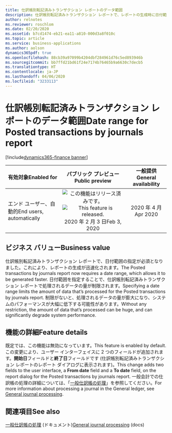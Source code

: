 ```yaml
---
title: 仕訳帳別転記済みトランザクション レポートのデータ範囲
description: 仕訳帳別転記済みトランザクション レポートで、レポートの生成時に日付範囲の指定が必須となりました。 既定では、この機能は無効になっています。
author: relnotes
ms.reviewer: roschlom
ms.date: 02/20/2020
ms.assetid: b7cd1474-eb21-ea11-a810-000d3a8f010c
ms.topic: article
ms.service: business-applications
ms.author: aolson
dynamics365pdf: true
ms.openlocfilehash: 88cb39a97099b4204dbf284961d76c5ed893946b
ms.sourcegitcommit: bb7ffd21bd61f24e7174b76465b9a6630c7decb5
ms.translationtype: HT
ms.contentlocale: ja-JP
ms.lasthandoff: 04/06/2020
ms.locfileid: "3233113"
---
```

# <a name="date-range-for-posted-transactions-by-journals-report"></a><span data-ttu-id="f7ad2-104">仕訳帳別転記済みトランザクション レポートのデータ範囲</span><span class="sxs-lookup"><span data-stu-id="f7ad2-104">Date range for Posted transactions by journals report</span></span>
[!include[dynamics365-finance banner](../includes/dynamics365-finance.md)]

| <span data-ttu-id="f7ad2-105">有効対象</span><span class="sxs-lookup"><span data-stu-id="f7ad2-105">Enabled for</span></span>    |  <span data-ttu-id="f7ad2-106">パブリック プレビュー</span><span class="sxs-lookup"><span data-stu-id="f7ad2-106">Public preview</span></span> | <span data-ttu-id="f7ad2-107">一般提供</span><span class="sxs-lookup"><span data-stu-id="f7ad2-107">General availability</span></span> | 
| ---------- | :----------: |:----------: |
|<span data-ttu-id="f7ad2-108">エンド ユーザー、自動的</span><span class="sxs-lookup"><span data-stu-id="f7ad2-108">End users, automatically</span></span>|<span data-ttu-id="f7ad2-109">![この機能はリリース済みです。](/dynamics365-release-plan/media/green-checkmark.png "この機能はリリース済みです。")</span><span class="sxs-lookup"><span data-stu-id="f7ad2-109">![This feature is released.](/dynamics365-release-plan/media/green-checkmark.png "This feature is released.")</span></span> <span data-ttu-id="f7ad2-110">2020 年 2 月 3 日</span><span class="sxs-lookup"><span data-stu-id="f7ad2-110">Feb 3, 2020</span></span>| <span data-ttu-id="f7ad2-111">2020 年 4 月</span><span class="sxs-lookup"><span data-stu-id="f7ad2-111">Apr 2020</span></span>|


## <a name="business-value"></a><span data-ttu-id="f7ad2-112">ビジネス バリュー</span><span class="sxs-lookup"><span data-stu-id="f7ad2-112">Business value</span></span>
<!-- bv start -->
<span data-ttu-id="f7ad2-113">仕訳帳別転記済みトランザクション レポートで、日付範囲の指定が必須となりました。これにより、レポートの生成が迅速化されます。</span><span class="sxs-lookup"><span data-stu-id="f7ad2-113">The Posted transactions by journals report now requires a date range, which allows it to be generated faster.</span></span> <span data-ttu-id="f7ad2-114">日付範囲を指定することで、仕訳帳別転記済みトランザクション レポートで処理されるデータの量が制限されます。</span><span class="sxs-lookup"><span data-stu-id="f7ad2-114">Specifying a date range limits the amount of data that’s processed for the Posted transactions by journals report.</span></span> <span data-ttu-id="f7ad2-115">制限がないと、処理されるデータの量が膨大になり、システムのパフォーマンスが大幅に低下する可能性があります。</span><span class="sxs-lookup"><span data-stu-id="f7ad2-115">Without any restriction, the amount of data that’s processed can be huge, and can significantly degrade system performance.</span></span>
<!-- bv end -->



## <a name="feature-details"></a><span data-ttu-id="f7ad2-116">機能の詳細</span><span class="sxs-lookup"><span data-stu-id="f7ad2-116">Feature details</span></span>
<!--feature detail start -->
<span data-ttu-id="f7ad2-117">既定では、この機能は無効になっています。</span><span class="sxs-lookup"><span data-stu-id="f7ad2-117">This feature is enabled by default.</span></span> <span data-ttu-id="f7ad2-118">この変更により、ユーザー インターフェイスに 2 つのフィールドが追加されます。**開始日**フィールドと**終了日**フィールドです (仕訳帳別転記済みトランザクション レポートのレポート ダイアログに表示されます)。</span><span class="sxs-lookup"><span data-stu-id="f7ad2-118">This change adds two fields to the user interface, a **From date** field and a **To date** field, on the report dialog for the Posted transactions by journals report.</span></span> <span data-ttu-id="f7ad2-119">一般会計での仕訳帳の処理の詳細については、「[一般仕訳帳の処理](https://docs.microsoft.com/dynamics365/finance/general-ledger/general-journal-processing)」を参照してください。</span><span class="sxs-lookup"><span data-stu-id="f7ad2-119">For more information about processing a journal in the General ledger, see [General journal processing](https://docs.microsoft.com/dynamics365/finance/general-ledger/general-journal-processing).</span></span>
<!--feature detail end -->










## <a name="see-also"></a><span data-ttu-id="f7ad2-120">関連項目</span><span class="sxs-lookup"><span data-stu-id="f7ad2-120">See also</span></span>


<!--docs start-->
<span data-ttu-id="f7ad2-121">[一般仕訳帳の処理](https://docs.microsoft.com/dynamics365/finance/general-ledger/general-journal-processing) (ドキュメント)</span><span class="sxs-lookup"><span data-stu-id="f7ad2-121">[General journal processing](https://docs.microsoft.com/dynamics365/finance/general-ledger/general-journal-processing) (docs)</span></span>
<!--docs end-->

